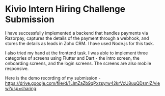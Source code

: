 # Kivio Intern Hiring Challenge Submission

I have successfully implemented a backend that handles payments via Razorpay, captures the details of the payment through a webhook, and stores the details as leads in Zoho CRM. I have used Node.js for this task.

I also tried my hand at the frontend task. I was able to implement three categories of screens using Flutter and Dart - the intro screen, the onboarding screens, and the login screens. The screens are also mobile responsive.

Here is the demo recording of my submission -
https://drive.google.com/file/d/1LlmZaZb9qPxzsyrw42krVcU8uuQDsmlZ/view?usp=sharing
